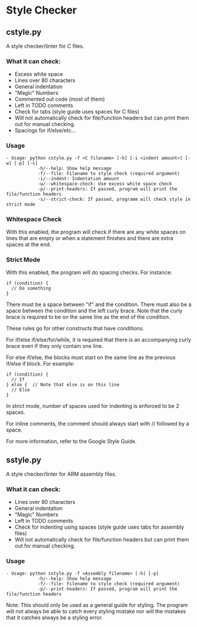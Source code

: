 # Style Checker
## cstyle.py
A style checker/linter for C files.

### What it can check:

- Excess white space
- Lines over 80 characters
- General indentation
- "Magic" Numbers
- Commented out code (most of them)
- Left in TODO comments
- Check for tabs (style guide uses spaces for C files)
- Will not automatically check for file/function headers but can
print them out for manual checking.
- Spacings for if/else/etc...

### Usage

    - Usage: python cstyle.py -f <C filename> [-h] [-i <indent amount>] [-w] [-p] [-s]
                -h/--help: Show help message
                -f/--file: Filename to style check (required argument)
                -i/--indent: Indentation amount
                -w/--whitespace-check: Use excess white space check
                -p/--print-headers: If passed, program will print the file/function headers
                -s/--strict-check: If passed, programm will check style in strict mode
                
### Whitespace Check
With this enabled, the program will check if there are any white spaces
on lines that are empty or when a statement finishes and there are extra
spaces at the end.

### Strict Mode
With this enabled, the program will do spacing checks. For instance:

    if (condition) {
      // Do something
    }
    
There must be a space between "if" and the condition. There must also be a
space between the condition and the left curly brace.
Note that the curly brace is required to be on the same line as the end of
the condition. 

These rules go for other constructs that have conditions.

For if/else if/else/for/while, it is required that there is an accompanying
curly brace even if they only contain one line.

For else if/else, the blocks must start on the same line as the previous
if/else if block. For example:

    if (condition) {
      // If
    } else {  // Note that else is on this line
      // Else
    }

In strict mode, number of spaces used for indenting is enforced to be 2
spaces.

For inline comments, the comment should always start with // followed by
a space.

For more information, refer to the Google Style Guide.
    
## sstyle.py
A style checker/linter for ARM assembly files.

### What it can check:

- Lines over 80 characters
- General indentation
- "Magic" Numbers
- Left in TODO comments
- Check for indenting using spaces (style guide uses tabs for assembly files)
- Will not automatically check for file/function headers but can
print them out for manual checking.
    
### Usage

    - Usage: python sstyle.py -f <Assembly filename> [-h] [-p]
                -h/--help: Show help message
                -f/--file: Filename to style check (required argument)
                -p/--print-headers: If passed, program will print the file/function headers
                
                
 
Note: This should only be used as a general guide for styling. The program
will not always be able to catch every styling mistake nor will the
mistakes that it catches always be a styling error.